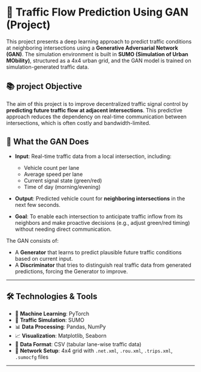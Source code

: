 # 🚦 Traffic Flow Prediction Using GAN (Project)

This project presents a deep learning approach to predict traffic conditions at neighboring intersections using a **Generative Adversarial Network (GAN)**. 
The simulation environment is built in **SUMO (Simulation of Urban MObility)**, structured as a 4x4 urban grid, and the GAN model is trained on simulation-generated traffic data.

## 📚 project Objective

The aim of this project is to improve decentralized traffic signal control by **predicting future traffic flow at adjacent intersections**. 
This predictive approach reduces the dependency on real-time communication between intersections, which is often costly and bandwidth-limited.

## 🧠 What the GAN Does

- **Input**: Real-time traffic data from a local intersection, including:
  - Vehicle count per lane
  - Average speed per lane
  - Current signal state (green/red)
  - Time of day (morning/evening)

- **Output**: Predicted vehicle count for **neighboring intersections** in the next few seconds.

- **Goal**: To enable each intersection to anticipate traffic inflow from its neighbors and make proactive decisions (e.g., adjust green/red timing) without needing direct communication.

The GAN consists of:
- A **Generator** that learns to predict plausible future traffic conditions based on current input.
- A **Discriminator** that tries to distinguish real traffic data from generated predictions, forcing the Generator to improve.

---

## 🛠️ Technologies & Tools

- 🧠 **Machine Learning**: PyTorch
- 🚗 **Traffic Simulation**: SUMO
- 📊 **Data Processing**: Pandas, NumPy
- 📈 **Visualization**: Matplotlib, Seaborn
- 📂 **Data Format**: CSV (tabular lane-wise traffic data)
- 🧪 **Network Setup**: 4x4 grid with `.net.xml`, `.rou.xml`, `.trips.xml`, `.sumocfg` files

---
